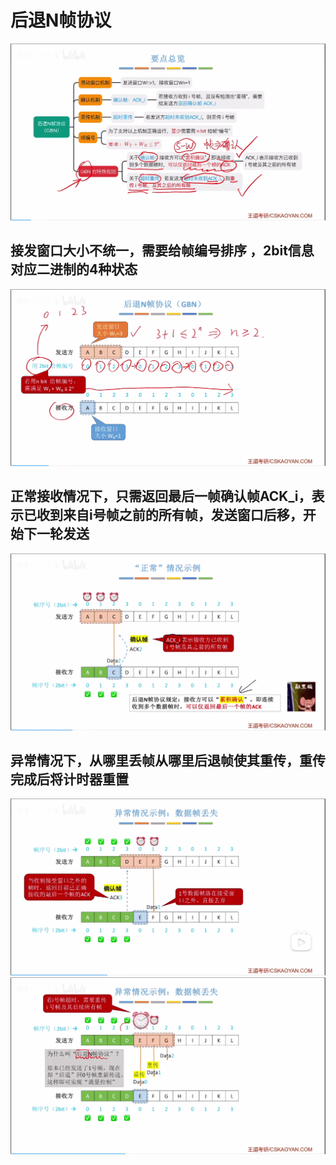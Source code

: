 


# 后退N帧协议
![输入图片说明](/imgs/2025-07-24/PJgicuJF1BcArkf1.png)
## 接发窗口大小不统一，需要给帧编号排序 ，2bit信息对应二进制的4种状态
![输入图片说明](/imgs/2025-07-24/nqhtEj6EcPV5pheD.png)
## 正常接收情况下，只需返回最后一帧确认帧ACK_i，表示已收到来自i号帧之前的所有帧，发送窗口后移，开始下一轮发送
![输入图片说明](/imgs/2025-07-24/OQQF6db2I5v88Avf.png)

## 异常情况下，从哪里丢帧从哪里后退帧使其重传，重传完成后将计时器重置

![输入图片说明](/imgs/2025-07-24/lTdmf5bONfGW6n31.png)
![输入图片说明](/imgs/2025-07-24/f66AxNR8ePucWPN8.png)
<!--stackedit_data:
eyJoaXN0b3J5IjpbLTE5Nzc2NzcyODgsLTE3NzM4Mjg2Nyw3Nj
U0MzQ2MDFdfQ==
-->